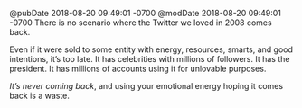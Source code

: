 @pubDate 2018-08-20 09:49:01 -0700
@modDate 2018-08-20 09:49:01 -0700
There is no scenario where the Twitter we loved in 2008 comes back.

Even if it were sold to some entity with energy, resources, smarts, and good intentions, it’s too late. It has celebrities with millions of followers. It has the president. It has millions of accounts using it for unlovable purposes.

*It’s never coming back*, and using your emotional energy hoping it comes back is a waste.
